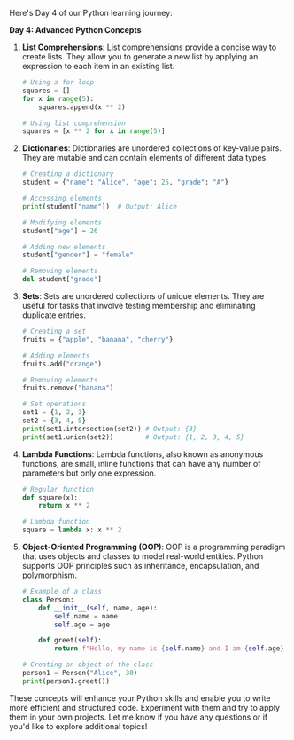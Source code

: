 Here's Day 4 of our Python learning journey:

**Day 4: Advanced Python Concepts**

1. **List Comprehensions**: List comprehensions provide a concise way to create lists. They allow you to generate a new list by applying an expression to each item in an existing list.

   ```python
   # Using a for loop
   squares = []
   for x in range(5):
       squares.append(x ** 2)

   # Using list comprehension
   squares = [x ** 2 for x in range(5)]
   ```

2. **Dictionaries**: Dictionaries are unordered collections of key-value pairs. They are mutable and can contain elements of different data types.

   ```python
   # Creating a dictionary
   student = {"name": "Alice", "age": 25, "grade": "A"}

   # Accessing elements
   print(student["name"])  # Output: Alice

   # Modifying elements
   student["age"] = 26

   # Adding new elements
   student["gender"] = "female"

   # Removing elements
   del student["grade"]
   ```

3. **Sets**: Sets are unordered collections of unique elements. They are useful for tasks that involve testing membership and eliminating duplicate entries.

   ```python
   # Creating a set
   fruits = {"apple", "banana", "cherry"}

   # Adding elements
   fruits.add("orange")

   # Removing elements
   fruits.remove("banana")

   # Set operations
   set1 = {1, 2, 3}
   set2 = {3, 4, 5}
   print(set1.intersection(set2)) # Output: {3}
   print(set1.union(set2))        # Output: {1, 2, 3, 4, 5}
   ```

4. **Lambda Functions**: Lambda functions, also known as anonymous functions, are small, inline functions that can have any number of parameters but only one expression.

   ```python
   # Regular function
   def square(x):
       return x ** 2

   # Lambda function
   square = lambda x: x ** 2
   ```

5. **Object-Oriented Programming (OOP)**: OOP is a programming paradigm that uses objects and classes to model real-world entities. Python supports OOP principles such as inheritance, encapsulation, and polymorphism.

   ```python
   # Example of a class
   class Person:
       def __init__(self, name, age):
           self.name = name
           self.age = age

       def greet(self):
           return f"Hello, my name is {self.name} and I am {self.age} years old."

   # Creating an object of the class
   person1 = Person("Alice", 30)
   print(person1.greet())
   ```

These concepts will enhance your Python skills and enable you to write more efficient and structured code. Experiment with them and try to apply them in your own projects. Let me know if you have any questions or if you'd like to explore additional topics!
